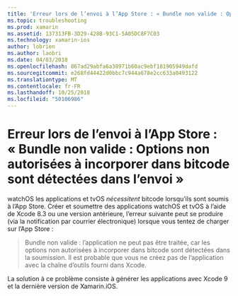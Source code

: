 ```yaml
---
title: 'Erreur lors de l’envoi à l’App Store : « Bundle non valide : Options non autorisées à incorporer dans bitcode sont détectées dans l’envoi »'
ms.topic: troubleshooting
ms.prod: xamarin
ms.assetid: 137313FB-3D29-428B-93C1-5A05DC8F7C03
ms.technology: xamarin-ios
author: lobrien
ms.author: laobri
ms.date: 04/03/2018
ms.openlocfilehash: 867ad29abfa6a38971b60ac9ebf181905949dafd
ms.sourcegitcommit: e268fd44422d0bbc7c944a678e2cc633a0493122
ms.translationtype: MT
ms.contentlocale: fr-FR
ms.lasthandoff: 10/25/2018
ms.locfileid: "50106986"
---
```

# <a name="error-when-submitting-to-app-store-invalid-bundle---options-not-allowed-to-be-embedded-in-bitcode-are-detected-in-the-submission"></a>Erreur lors de l’envoi à l’App Store : « Bundle non valide : Options non autorisées à incorporer dans bitcode sont détectées dans l’envoi »

watchOS les applications et tvOS _nécessitent_ bitcode lorsqu’ils sont soumis à l’App Store. Créer et soumettre des applications watchOS et tvOS à l’aide de Xcode 8.3 ou une version antérieure, l’erreur suivante peut se produire (via la notification par courrier électronique) lorsque vous tentez de charger sur l’App Store :

>Bundle non valide : l’application ne peut pas être traitée, car les options non autorisées à incorporer dans bitcode sont détectées dans la soumission. Il est probable que vous ne créez pas de l’application avec la chaîne d’outils fourni dans Xcode.

La solution à ce problème consiste à générer les applications avec Xcode 9 et la dernière version de Xamarin.iOS.
